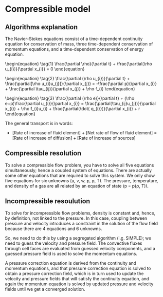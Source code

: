 # Compressible model

## Algorithms explanation

The Navier-Stokes equations consist of a time-dependent continuity equation for conservation of mass, three 
time-dependent conservation of momentum equations, and a time-dependent conservation of energy equation.

\begin{equation}
\tag{1}
\frac{\partial \rho}{\partial t} + \frac{\partial(\rho u_{i})}{\partial x_{i}} = 0
\end{equation}


\begin{equation}
\tag{2}
\frac{\partial (\rho u_{i})}{\partial t} + \frac{\partial[\rho u_{i}u_{j}]}{\partial x_{j}} = -\frac{\partial p}{\partial x_{i}} + \frac{\partial \tau_{ij}}{\partial x_{j}} + \rho f_{i} 
\end{equation}

\begin{equation}
\tag{3}
\frac{\partial (\rho e)}{\partial t} + (\rho e+p)\frac{\partial u_{i}}{\partial x_{i}} = \frac{\partial(\tau_{ij}u_{j})}{\partial x_{i}} + \rho f_{i}u_{i} + \frac{\partial(\dot{ q_{i}})}{\partial x_{i}} + r
\end{equation}

The general transport is in words:

- [Rate of increase of fluid element] + [Net rate of flow of fluid element] = [Rate of increase of diffusion] + [Rate of increase of sources]

## Compressible resolution

To solve a compressible flow problem, you have to solve all five equations simultaneously; hence a coupled system 
of equations. There are actually some other equations that are required to solve this system. We only show five 
equations for six unknowns (u, v, w, p, ρ, T). The pressure, temperature, and density of a gas are all related by 
an equation of state (p = p(ρ, T)).

## Incompressible resoulution

To solve for incompressible flow problems, density is constant and, hence, by definition, not linked to the pressure. 
In this case, coupling between pressure and velocity introduces a constraint in the solution of the flow field because 
there are 4 equations and 6 unknowns.

So, we need to do this by using a segregated algorithm (i.g. SIMPLE); we need to guess the velocity and pressure field. 
The convective fluxes through cell faces are evaluated from guessed velocity components, and a guessed pressure field is 
used to solve the momentum equations.

A pressure correction equation is derived from the continuity and momentum equations, and that pressure correction 
equation is solved to obtain a pressure correction field, which is in turn used to update the velocity and pressure 
fields that will satisfy the continuity equation, and again the momentum equation is solved by updated pressure and 
velocity fields until we get a converged solution.

<!--  Script to show the footer   -->
<html>
<script
    src="https://code.jquery.com/jquery-3.3.1.js"
    integrity="sha256-2Kok7MbOyxpgUVvAk/HJ2jigOSYS2auK4Pfzbm7uH60="
    crossorigin="anonymous">
</script>
<script>
$(function(){
  $("#footer").load("../footers/footer_first_level_depth.html");
});
</script>
<body>
<div id="footer"></div>
</body>
</html>
